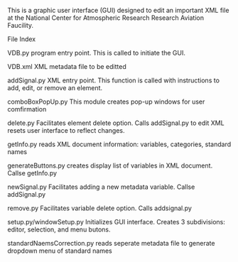 This is a graphic user interface (GUI) designed to edit an important XML file at the National Center for Atmospheric Research Research Aviation Faucility. 

 File Index 

VDB.py
  program entry point. 
  This is called to initiate the GUI.

VDB.xml
  XML metadata file to be editted

addSignal.py
  XML entry point. This function is called
  with instructions to add, edit, or remove an element.

comboBoxPopUp.py
  This module creates pop-up windows for user comfirmation

delete.py
  Facilitates element delete option. 
  Calls addSignal.py to edit XML
  resets user interface to reflect changes.

getInfo.py
  reads XML document information: variables, categories, standard names

generateButtons.py
  creates display list of variables in XML document. Callse getInfo.py

newSignal.py
  Facilitates adding a new metadata variable. Callse addSignal.py

remove.py
  Facilitates variable delete option. Calls addsignal.py

setup.py/windowSetup.py
  Initializes GUI interface. Creates 3 subdivisions: editor, selection, and menu butons.

standardNaemsCorrection.py
  reads seperate metadata file to generate dropdown menu of standard names
